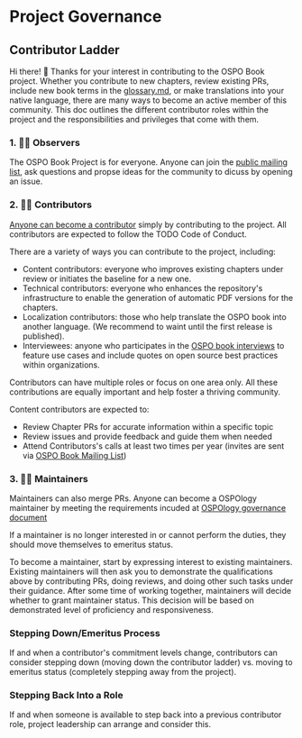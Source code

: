 # Project Governance


## Contributor Ladder

Hi there! 👋 Thanks for your interest in contributing to the OSPO Book project. Whether you contribute to new chapters, review existing PRs, include new book terms in the [glossary.md](https://github.com/todogroup/ospology/blob/main/ospo-book/chapters/glossary.md), or make translations into your native language, there are many ways to become an active member of this community. This doc outlines the different contributor roles within the project and the responsibilities and privileges that come with them.

### 1. 🕵️‍♀️ Observers

The OSPO Book Project is for everyone. Anyone can join the [public mailing list](https://lists.todogroup.org/g/ospo-book-project/messages), ask questions and propse ideas for the community to dicuss by opening an issue.

### 2. 🧑‍💻 Contributors

[Anyone can become a contributor](https://github.com/todogroup/ospology/blob/main/ospo-book/AUTHORS.md#co-authors) simply by contributing to the project. All contributors are expected to follow the TODO Code of Conduct.

There are a variety of ways you can contribute to the project, including:

* Content contributors: everyone who improves existing chapters under review or initiates the baseline for a new one.
* Technical contributors: everyone who enhances the repository's infrastructure to enable the generation of automatic PDF versions for the chapters.
* Localization contributors: those who help translate the OSPO book into another language. (We recommend to waint until the first release is published).
* Interviewees: anyone who participates in the [OSPO book interviews](https://github.com/todogroup/ospology/blob/main/ospo-book/docs/interview-questionnaire.md) to feature use cases and include quotes on open source best practices within organizations.

Contributors can have multiple roles or focus on one area only. All these contributions are equally important and help foster a thriving community.

Content contributors are expected to:

* Review Chapter PRs for accurate information within a specific topic
* Review issues and provide feedback and guide them when needed
* Attend Contributors's calls at least two times per year (invites are sent via [OSPO Book Mailing List](https://lists.todogroup.org/g/ospo-book-project))

### 3. 👩‍⚖️ Maintainers

Maintainers can also merge PRs. Anyone can become a OSPOlogy maintainer by meeting the requirements incuded at [OSPOlogy governance document](https://github.com/todogroup/ospology/blob/main/GOVERNANCE.md#ospology-repo-governance)

If a maintainer is no longer interested in or cannot perform the duties, they should move themselves to emeritus status.

To become a maintainer, start by expressing interest to existing maintainers. Existing maintainers will then ask you to demonstrate the qualifications above by contributing PRs, doing reviews, and doing other such tasks under their guidance. After some time of working together, maintainers will decide whether to grant maintainer status. This decision will be based on demonstrated level of proficiency and responsiveness.

### Stepping Down/Emeritus Process

If and when a contributor's commitment levels change, contributors can consider stepping down (moving down the contributor ladder) vs. moving to emeritus status (completely stepping away from the project).

### Stepping Back Into a Role

If and when someone is available to step back into a previous contributor role, project leadership can arrange and consider this.
